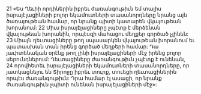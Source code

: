 21 «Ես Ղեւիի որդիներին իբրեւ ժառանգութիւն եմ տալիս իսրայէլացիների բոլոր եկամուտների տասանորդները նրանց այն ծառայութեան համար, որ նրանք պիտի կատարեն վկայութեան խորանում: 22 Միւս իսրայէլացիները չպէտք է մերձենան վկայութեան խորանին, որպէսզի մահացու մեղքեր գործած չլինեն: 23 Միայն ղեւտացիները թող սպասարկեն վկայութեան խորանում եւ պատասխան տան իրենց գործած մեղքերի համար: Դա յաւիտենական օրէնք թող լինի իսրայէլացիների մէջ իրենց բոլոր սերունդներում: Ղեւտացիները ժառանգութիւն չպէտք է ունենան, 24 որովհետեւ իսրայէլացիների եկամուտների տասանորդները, որ յատկացնելու են Տիրոջը իբրեւ տուրք, տուեցի ղեւտացիներին որպէս ժառանգութիւն: Դրա համար էլ ասացի, որ նրանք ժառանգութիւն չպիտի ունենան իսրայէլացիների մէջ»:
